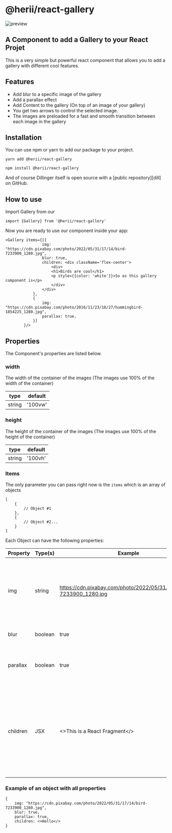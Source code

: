 # @herii/react-gallery

![preview](https://i.imgur.com/LFJeaaR.png)

## A Component to add a Gallery to your React Projet

This is a very simple but powerful react component that allows you to add a gallery with different cool features.

## Features

- Add blur to a specific image of the gallery
- Add a parallax effect
- Add Content to the gallery (On top of an image of your gallery)
- You get two arrows to control the selected image.
- The images are preloaded for a fast and smooth transition between each image in the gallery

## Installation

You can use npm or yarn to add our package to your project.

    yarn add @herii/react-gallery
    
    npm install @herii/react-gallery

And of course Dillinger itself is open source with a [public repository][dill]
 on GitHub.

## How to use

Import Gallery from our

    import {Gallery} from '@herii/react-gallery'

Now you are ready to use our component inside your app:

    <Gallery items={[{
                    img: "https://cdn.pixabay.com/photo/2022/05/31/17/14/bird-7233900_1280.jpg",
                    blur: true,
                    children: <div className='flex-center'>
                        <div>
                        <h1>Birds are cool</h1>
                        <p style={{color: 'white'}}>So as this gallery component is</p>
                        </div>
                    </div>
                }, 
                {
                    img: "https://cdn.pixabay.com/photo/2016/11/23/18/27/hummingbird-1854225_1280.jpg",
                    parallax: true,
                }]
            }/>

## Properties

The Component's properties are listed below.

### width

The width of the container of the images (The images use 100% of the width of the container)

|type | default|
|---|---|
|string|'100vw'|

### height

The height of the container of the images (The images use 100% of the height of the container)

|type | default|
|---|---|
|string|'100vh'|

### Items

The only parameter you can pass right now is the `items` which is an array  of objects

    [
        {
            // Object #1
        },
        {
            // Object #2...
        }
    ]

Each Object can have the following properties:

|  Property | Type(s)  | Example  | Default | Description |
|---|---|---|---|---|
| img  |  string | https://cdn.pixabay.com/photo/2022/05/31/17/14/bird-7233900_1280.jpg  | null  | The IMG URL or any object that can be passed to URL() in a background image: background-image: url(img) |
| blur  | boolean  |  true | false  | Add a blur on top of the image |
|  parallax | boolean  | true  | false  | Add a parallax effect to the image when scrolling the container |
| children  | JSX  | <>This is a React Fragment</>  | null  | JSX that will be added on top of the image, by default you don't have styles here but you can add your own styles to the JSX elements to center the elements|

### Example of an object with all properties

    {
        img: "https://cdn.pixabay.com/photo/2022/05/31/17/14/bird-7233900_1280.jpg",
        blur: true,
        parallax: true,
        children: <>Hello</>
    }

